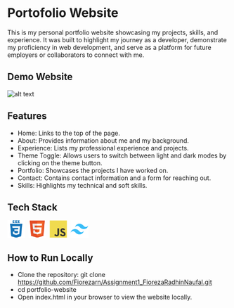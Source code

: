 # Portofolio Website
This is my personal portfolio website showcasing my projects, skills, and experience. It was built to highlight my journey as a developer, demonstrate my proficiency in web development, and serve as a platform for future employers or collaborators to connect with me.

## Demo Website
![alt text](https://github.com/Fiorezarn/Assignment1_FiorezaRadhinNaufal/blob/main/assets/demowebsite.gif)


## Features

- Home: Links to the top of the page.
- About: Provides information about me and my background.
- Experience: Lists my professional experience and projects.
- Theme Toggle: Allows users to switch between light and dark modes by clicking on the theme button.
- Portfolio: Showcases the projects I have worked on.
- Contact: Contains contact information and a form for reaching out.
- Skills: Highlights my technical and soft skills.

## Tech Stack

<div>
<img src="https://github.com/devicons/devicon/blob/master/icons/css3/css3-plain-wordmark.svg"  title="CSS3" alt="CSS" width="40" height="40"/>&nbsp;
<img src="https://github.com/devicons/devicon/blob/master/icons/html5/html5-original.svg" title="HTML5" alt="HTML" width="40" height="40"/>&nbsp;
<img src="https://github.com/devicons/devicon/blob/master/icons/javascript/javascript-original.svg" title="JavaScript" alt="JavaScript" width="40" height="40"/>&nbsp;
<img src="https://github.com/devicons/devicon/blob/master/icons/tailwindcss/tailwindcss-original.svg" title="Tailwind" alt="Tailwind" width="40" height="40"/>&nbsp;
</div>

## How to Run Locally

- Clone the repository: git clone https://github.com/Fiorezarn/Assignment1_FiorezaRadhinNaufal.git
- cd portfolio-website
- Open index.html in your browser to view the website locally.
